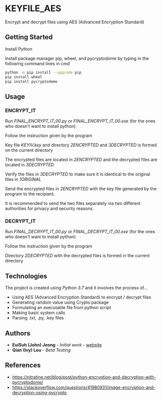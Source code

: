 # KEYFILE_AES
Encrypt and decrypt files using AES (Advanced Encryption Standard)

## Getting Started
Install Python

Install package manager pip, wheel, and pycryptodome by typing in the following command lines in cmd
```bash
python -m pip install --upgrade pip
pip install wheel
pip install pycryptodome
```
## Usage

### ENCRYPT_IT

Run *FINAL_ENCRYPT_IT_00.py* or *FINAL_ENCRYPT_IT_00.exe* (for the ones who doesn't want to install python)

Follow the instruction given by the program

Key file *KEYIV.key* and directory *2ENCRYPTED* and *3DECRYPTED* is formed on the current directory

The encrypted files are located in *2ENCRYPTED* and the decrypted files are located in *3DECRYPTED*

Verify the files in *3DECRYPTED* to make sure it is identical to the original files in *1ORIGINAL*

Send the encrypted files in *2ENCRYPTED* with the key file generated by the program to the recipient.

It is recommended to send the two files separately via two different authorities for privacy and security reasons.

### DECRYPT_IT

Run *FINAL_DECRYPT_IT_00.py* or *FINAL_DECRYPT_IT_00.exe* (for the ones who doesn't want to install python)

Follow the instruction given by the program

Directory *2DECRYPTED* with the decrypted files is formed in the current directory

## Technologies

The project is created using *Python 3.7* and it involves the process of...
* Using AES (Advanced Encryption Standard) to encrypt / decrypt files
* Generating random value using Crypto package
* Formulating an executable file from python script
* Making basic system calls
* Parsing .txt, .py, .key files


## Authors

* **EuiSuh (John) Jeong** - *Initial work* - [website](https://web2.qatar.cmu.edu/~ejeong/)
* **Qian (Ivy) Lou** - *Beta Testing*

## References
* https://nitratine.net/blog/post/python-encryption-and-decryption-with-pycryptodome/
* https://stackoverflow.com/questions/41980931/image-encryption-and-decryption-using-pycrypto

